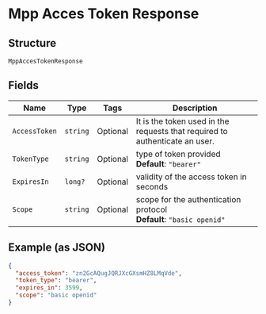 
# Mpp Acces Token Response

## Structure

`MppAccesTokenResponse`

## Fields

| Name | Type | Tags | Description |
|  --- | --- | --- | --- |
| `AccessToken` | `string` | Optional | It is the token used in the requests that required to authenticate an user. |
| `TokenType` | `string` | Optional | type of token provided<br>**Default**: `"bearer"` |
| `ExpiresIn` | `long?` | Optional | validity of the access token in seconds |
| `Scope` | `string` | Optional | scope for the authentication protocol<br>**Default**: `"basic openid"` |

## Example (as JSON)

```json
{
  "access_token": "zn2GcAQugJQRJXcGXsmHZ8LMqVde",
  "token_type": "bearer",
  "expires_in": 3599,
  "scope": "basic openid"
}
```

